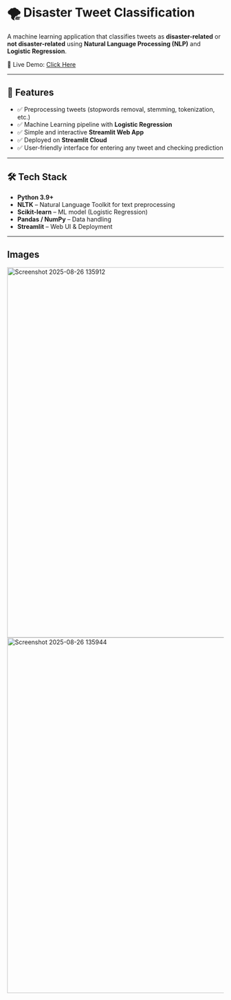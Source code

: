 # 🌪️ Disaster Tweet Classification  

A machine learning application that classifies tweets as **disaster-related** or **not disaster-related** using **Natural Language Processing (NLP)** and **Logistic Regression**.  

🚀 Live Demo: [Click Here](https://disaster-tweet-classificatio-bx4qowpumhp6emmsxqej9w.streamlit.app/)  

---

## 📌 Features
- ✅ Preprocessing tweets (stopwords removal, stemming, tokenization, etc.)  
- ✅ Machine Learning pipeline with **Logistic Regression**  
- ✅ Simple and interactive **Streamlit Web App**  
- ✅ Deployed on **Streamlit Cloud**  
- ✅ User-friendly interface for entering any tweet and checking prediction  

---

## 🛠️ Tech Stack
- **Python 3.9+**  
- **NLTK** – Natural Language Toolkit for text preprocessing  
- **Scikit-learn** – ML model (Logistic Regression)  
- **Pandas / NumPy** – Data handling  
- **Streamlit** – Web UI & Deployment  

---

## Images

<img width="1463" height="859" alt="Screenshot 2025-08-26 135912" src="https://github.com/user-attachments/assets/e0030d37-bca9-4b57-8ee9-f3a396eb5cd7" />

<img width="1381" height="825" alt="Screenshot 2025-08-26 135944" src="https://github.com/user-attachments/assets/56fb782c-6dfe-4d60-961c-4b6197f3c197" />
